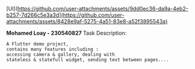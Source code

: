 [UI](https://github.com/user-attachments/assets/9dd0ec36-da9a-4eb2-b257-7d266c5e3a3d](https://github.com/user-attachments/assets/8428e9af-5275-4a51-83e8-a52f3895543a)

**Mohamed Loay - 230540827**
Task Description:
```
A Flutter demo project,
contains many features including :
accessing camera & gallery, dealing with
stateless & statefull widget, sending text between pages....
```
